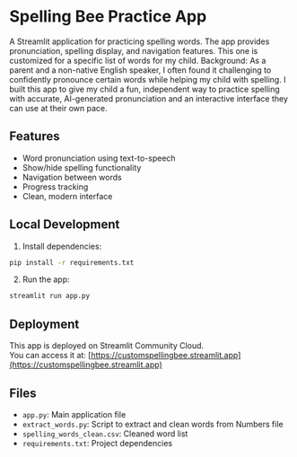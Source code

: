 # Spelling Bee Practice App

A Streamlit application for practicing spelling words. The app provides pronunciation, spelling display, and navigation features. This one is customized for a specific list of words for my child. 
Background: As a parent and a non-native English speaker, I often found it challenging to confidently pronounce certain words while helping my child with spelling. I built this app to give my child a fun, independent way to practice spelling with accurate, AI-generated pronunciation and an interactive interface they can use at their own pace.

## Features
- Word pronunciation using text-to-speech
- Show/hide spelling functionality
- Navigation between words
- Progress tracking
- Clean, modern interface

## Local Development
1. Install dependencies:
```bash
pip install -r requirements.txt
```

2. Run the app:
```bash
streamlit run app.py
```

## Deployment
This app is deployed on Streamlit Community Cloud.  
You can access it at: [https://customspellingbee.streamlit.app](https://customspellingbee.streamlit.app)

## Files
- `app.py`: Main application file
- `extract_words.py`: Script to extract and clean words from Numbers file
- `spelling_words_clean.csv`: Cleaned word list
- `requirements.txt`: Project dependencies 
